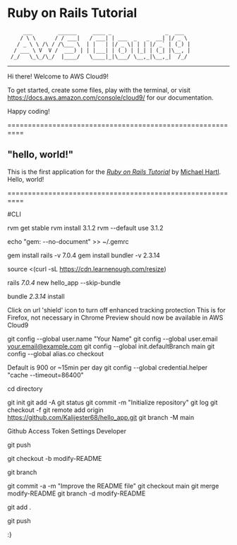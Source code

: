 # Ruby on Rails Tutorial

         ___        ______     ____ _                 _  ___
        / \ \      / / ___|   / ___| | ___  _   _  __| |/ _ \
       / _ \ \ /\ / /\___ \  | |   | |/ _ \| | | |/ _` | (_) |
      / ___ \ V  V /  ___) | | |___| | (_) | |_| | (_| |\__, |
     /_/   \_\_/\_/  |____/   \____|_|\___/ \__,_|\__,_|  /_/
 -----------------------------------------------------------------


Hi there! Welcome to AWS Cloud9!

To get started, create some files, play with the terminal,
or visit https://docs.aws.amazon.com/console/cloud9/ for our documentation.

Happy coding!

==========================================================

## "hello, world!"

This is the first application for the
[*Ruby on Rails Tutorial*](https://www.railstutorial.org/)
by [Michael Hartl](https://www.michaelhartl.com/). Hello, world!

==========================================================

#CLI

rvm get stable
rvm install 3.1.2
rvm --default use 3.1.2

echo "gem: --no-document" >> ~/.gemrc

gem install rails -v 7.0.4
gem install bundler -v 2.3.14

source <(curl -sL https://cdn.learnenough.com/resize)

rails _7.0.4_ new hello_app --skip-bundle

bundle _2.3.14_ install

Click on url 'shield' icon to turn off enhanced tracking protection
This is for Firefox, not necessary in Chrome
Preview should now be available in AWS Cloud9

git config --global user.name "Your Name"
git config --global user.email your.email@example.com
git config --global init.defaultBranch main
git config --global alias.co checkout

Default is 900 or ~15min per day
git config --global credential.helper "cache --timeout=86400"

cd directory

git init
git add -A
git status
git commit -m "Initialize repository"
git log
git checkout -f
git remote add origin https://github.com/Kalijester68/hello_app.git
git branch -M main

Github Access Token Settings Developer

git push

git checkout -b modify-README

git branch

git commit -a -m "Improve the README file"
git checkout main
git merge modify-README
git branch -d modify-README

git add .

git push

:}
